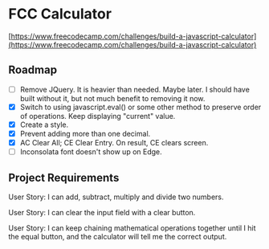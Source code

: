 # FCC Calculator

 [https://www.freecodecamp.com/challenges/build-a-javascript-calculator](https://www.freecodecamp.com/challenges/build-a-javascript-calculator)

## Roadmap

- [ ]  Remove JQuery. It is heavier than needed. Maybe later. I should have built without it, but not much benefit to removing it now.
- [x]  Switch to using javascript.eval() or some other method to preserve order of operations. Keep displaying "current" value.
- [x]  Create a style.
- [x]  Prevent adding more than one decimal.
- [x]  AC Clear All; CE Clear Entry. On result, CE clears screen.
- [ ]  Inconsolata font doesn't show up on Edge.

## Project Requirements

User Story: I can add, subtract, multiply and divide two numbers.

User Story: I can clear the input field with a clear button.

User Story: I can keep chaining mathematical operations together until I hit the equal button, and the calculator will tell me the correct output.
